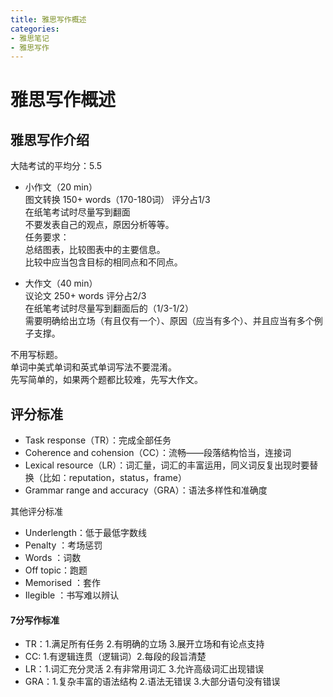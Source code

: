 ```yaml
---
title: 雅思写作概述
categories: 
- 雅思笔记
- 雅思写作
---
```

# 雅思写作概述
## 雅思写作介绍
大陆考试的平均分：5.5  

- 小作文（20 min）  
图文转换 150+ words（170-180词） 评分占1/3  
在纸笔考试时尽量写到翻面  
不要发表自己的观点，原因分析等等。  
任务要求：  
总结图表，比较图表中的主要信息。  
比较中应当包含目标的相同点和不同点。  

- 大作文（40 min）  
议论文 250+ words 评分占2/3  
在纸笔考试时尽量写到翻面后的（1/3-1/2）  
需要明确给出立场（有且仅有一个）、原因（应当有多个）、并且应当有多个例子支撑。  

不用写标题。  
单词中美式单词和英式单词写法不要混淆。  
先写简单的，如果两个题都比较难，先写大作文。  

## 评分标准
- Task response（TR）：完成全部任务  
- Coherence and cohension（CC）：流畅——段落结构恰当，连接词  
- Lexical resource（LR）：词汇量，词汇的丰富运用，同义词反复出现时要替换（比如：reputation，status，frame）  
- Grammar range and accuracy（GRA）：语法多样性和准确度  

其他评分标准  
- Underlength：低于最低字数线
- Penalty ：考场惩罚
- Words ：词数
- Off topic：跑题
- Memorised ：套作
- Ilegible ：书写难以辨认

#### 7分写作标准
- TR：1.满足所有任务 2.有明确的立场 3.展开立场和有论点支持
- CC:  1.有逻辑连贯（逻辑词）2.每段的段旨清楚
- LR：1.词汇充分灵活 2.有非常用词汇 3.允许高级词汇出现错误
- GRA：1.复杂丰富的语法结构 2.语法无错误 3.大部分语句没有错误

